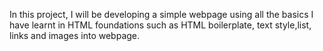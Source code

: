 In this project, I will be developing a simple webpage using all the basics I have learnt in HTML foundations such as HTML boilerplate, text style,list, links and images into webpage. 